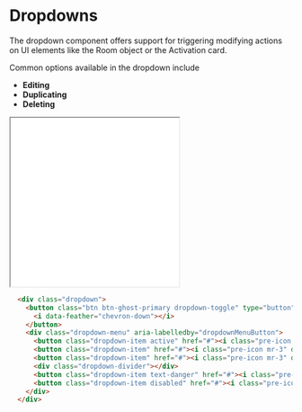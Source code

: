# Dropdowns

The dropdown component offers support for triggering modifying actions on UI elements like the Room object or the Activation card.

Common options available in the dropdown include
- **Editing**
- **Duplicating**
- **Deleting**


<iframe title="Dropdown" height="300" src="./docs/examples/dropdowns.html"></iframe>

```html {highlight: [2]}
  <div class="dropdown">
    <button class="btn btn-ghost-primary dropdown-toggle" type="button" id="dropdownMenuButton" data-toggle="dropdown" aria-haspopup="true" aria-expanded="false">
      <i data-feather="chevron-down"></i>
    </button>
    <div class="dropdown-menu" aria-labelledby="dropdownMenuButton">
      <button class="dropdown-item active" href="#"><i class="pre-icon mr-3" data-feather="copy"></i>Duplicate</button>
      <button class="dropdown-item" href="#"><i class="pre-icon mr-3" data-feather="edit-3"></i>Edit</button>
      <button class="dropdown-item" href="#"><i class="pre-icon mr-3" data-feather="tag"></i>Action long title</button>
      <div class="dropdown-divider"></div>
      <button class="dropdown-item text-danger" href="#"><i class="pre-icon mr-3" data-feather="trash-2"></i>Delete item</button>
      <button class="dropdown-item disabled" href="#"><i class="pre-icon mr-3" data-feather="edit-3"></i>Disabled</button>
    </div>
  </div>
```
